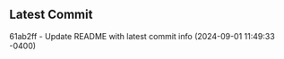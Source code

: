 
## Latest Commit
61ab2ff - Update README with latest commit info (2024-09-01 11:49:33 -0400) <Yunxi-Zhou>

